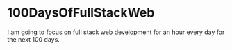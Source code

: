 # 100DaysOfFullStackWeb
I am going to focus on full stack web development for an hour every day for the next 100 days. 
